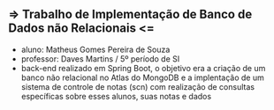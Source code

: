 ##  => Trabalho de Implementação de Banco de Dados não Relacionais <=

- aluno: Matheus Gomes Pereira de Souza
- professor: Daves Martins / 5º período de SI
- back-end realizado em Spring Boot, o objetivo era a criação de um banco não relacional no Atlas do MongoDB e a implentação de um sistema de controle de notas (scn) com realização de consultas específicas sobre esses alunos, suas notas e dados